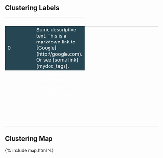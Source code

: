 ## Clustering Labels

<table style="color: white">
<colgroup>
<col width="20%" />
<col width="20%" />
<col width="20%" />
<col width="20%" />
<col width="20%" />
</colgroup>
<thead>
<tr class="header">
<th>Cluster</th>
<th>Description</th>
</tr>
</thead>
<tbody>
  
<tr style="background-color: #264653">
<td markdown="span"> 0 </td>
<td markdown="span">Some descriptive text. This is a markdown link to [Google](http://google.com). Or see [some link][mydoc_tags].</td>
</tr>
  
<tr "background-color: #2a9d8f">
<td markdown="span"> 1 </td>
<td markdown="span">Some more descriptive text.</td>
</tr>

<tr "background-color: #e9c46a">
<td markdown="span"> 2 </td>
<td markdown="span">Some more descriptive text.</td>
</tr>

<tr "background-color: #f4a261">
<td markdown="span"> 3 </td>
<td markdown="span">Some more descriptive text.</td>
</tr>

<tr "background-color: #e76f51">
<td markdown="span"> 4 </td>
<td markdown="span">Some more descriptive text.</td>
</tr>

</tbody>
</table>

## Clustering Map

{% include map.html %}

